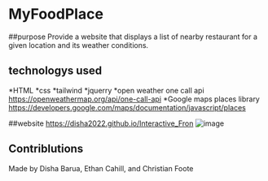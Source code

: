 # MyFoodPlace

##purpose 
Provide a website that displays a list of nearby restaurant for a given location and its weather conditions.

## technologys used 
*HTML
*css
*tailwind
*jquerry
*open weather one call api
https://openweathermap.org/api/one-call-api
*Google maps places library 
https://developers.google.com/maps/documentation/javascript/places

##website
https://disha2022.github.io/Interactive_Fron
![image](https://user-images.githubusercontent.com/99444802/162042208-c1abc862-fa49-4200-9c9d-4953e2ff66a2.png)

## Contriblutions
Made by Disha Barua, Ethan Cahill, and Christian Foote
